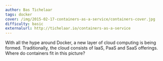 ```yaml
---
author: Bas Tichelaar
tags: docker
cover: /img/2015-02-17-containers-as-a-service/containers-cover.jpg
difficulty: basic
externalurl: http://tichelaar.io/containers-as-a-service
---
```

With all the hype around Docker, a new layer of cloud computing is being formed. Traditionally, the cloud consists of IaaS, PaaS and SaaS offerings.
Where do containers fit in this picture?
